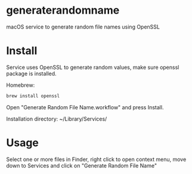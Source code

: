 # generaterandomname
macOS service to generate random file names using OpenSSL

# Install
Service uses OpenSSL to generate random values, make sure openssl package is installed.

Homebrew:
```bash
brew install openssl
```

Open "Generate Random File Name.workflow" and press Install.

Installation directory: ~/Library/Services/

# Usage
Select one or more files in Finder, right click to open context menu, move down to Services and click on "Generate Random File Name"

